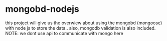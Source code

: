 # mongobd-nodejs
this project will give us the overwiew about using the mongobd (mongoose) with node js to store the data.. also, mongodb validation is also included.
NOTE: we dont use api to communicate with mongo here
